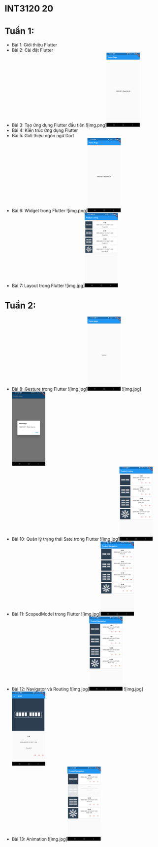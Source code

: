 # INT3120 20

# Tuần 1:

- Bài 1: Giới thiệu Flutter
- Bài 2: Cài đặt Flutter
- Bài 3: Tạo ứng dụng Flutter đầu tiên
  ![img.png]<img src="demo/3.png" width="108" height="240">
- Bài 4: Kiến trúc ứng dụng Flutter
- Bài 5: Giới thiệu ngôn ngữ Dart
- Bài 6: Widget trong Flutter
  ![img.png]<img src="demo/6.png" width="108" height="240">
- Bài 7: Layout trong Flutter
  ![img.jpg]<img src="demo/7.jpg" width="108" height="240">

# Tuần 2:

- Bài 8: Gesture trong Flutter
  ![img.jpg]<img src="demo/8_1.jpg" width="108" height="240">
  ![img.jpg]<img src="demo/8_2.jpg" width="108" height="240">
- Bài 10: Quản lý trạng thái Sate trong Flutter
  ![img.jpg]<img src="demo/10.jpg" width="108" height="240">
- Bài 11: ScopedModel trong Flutter
  ![img.jpg]<img src="demo/11.jpg" width="108" height="240">
- Bài 12: Navigator và Routing
  ![img.jpg]<img src="demo/12_1.jpg" width="108" height="240">
  ![img.jpg]<img src="demo/12_2.jpg" width="108" height="240">
- Bài 13: Animation
  ![img.jpg]<img src="demo/13.jpg" width="108" height="240">